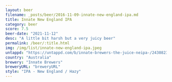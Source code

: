 ```yaml
---
layout: beer
filename: _posts/beer/2016-11-09-innate-new-england-ipa.md
title: Innate New England IPA
category: beer
score: 7.5
beer-date: "2021-11-12"
desc: "A little bit harsh but a very juicy beer"
permalink: /beer/:title.html
img: /img/list/innate-new-england-ipa.jpeg
untappd: "https://untappd.com/b/innate-brewers-the-juice-neipa-/2430823"
country: "Australia"
brewery: "Innate Brewers"
breweryURL: "breweryURL"
style: "IPA - New England / Hazy"
---
```

